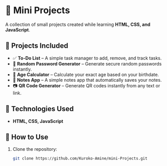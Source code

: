 # 🚀 Mini Projects  

A collection of small projects created while learning **HTML, CSS, and JavaScript**.  

## 📌 Projects Included  
- ✅ **To-Do List** – A simple task manager to add, remove, and track tasks.  
- 🔑 **Random Password Generator** – Generate secure random passwords instantly.  
- 📅 **Age Calculator** – Calculate your exact age based on your birthdate.  
- 📌 **Notes App** – A simple notes app that automatically saves your notes.  
- 📷 **QR Code Generator** – Generate QR codes instantly from any text or link.  

## 🔧 Technologies Used  
- **HTML, CSS, JavaScript**  

## 📂 How to Use  
1. Clone the repository:  
   ```sh
   git clone https://github.com/Kuroko-Amine/mini-Projects.git
